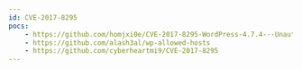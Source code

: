 ```yaml
---
id: CVE-2017-8295
pocs:
    - https://github.com/homjxi0e/CVE-2017-8295-WordPress-4.7.4---Unauthorized-Password-Reset
    - https://github.com/alash3al/wp-allowed-hosts
    - https://github.com/cyberheartmi9/CVE-2017-8295
---
```

